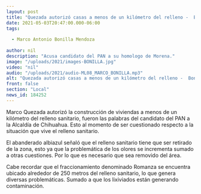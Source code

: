 ```yaml
---
layout: post
title: "Quezada autorizó casas a menos de un kilómetro del relleno -  Bonilla"
date: 2021-05-03T20:47:00.000-06:00
tags:
  
  - Marco Antonio Bonilla Mendoza
  
author: nil
description: "Acusa candidato del PAN a su homologo de Morena."
image: "/uploads/2021/images-BONILLA.jpg"
video: "nil"
audio: "/uploads/2021/audio-ML08_MARCO_BONILLA.mp3"
alt: "Quezada autorizó casas a menos de un kilómetro del relleno -  Bonilla"
front: false
section: "Local"
news_id: 184252
---
```


Marco Quezada autorizó la construcción de viviendas a menos de un kilómetro del relleno sanitario, fueron las palabras del candidato del PAN a la Alcaldía de Chihuahua. Esto al momento de ser cuestionado respecto a la situación que vive el relleno sanitario.

El abanderado albiazul señaló que el relleno sanitario tiene que ser retirado de la zona, esto ya que la problemática de los olores se incrementa sumado a otras cuestiones. Por lo que es necesario que sea removido del área.

Cabe recordar que el fraccionamiento denominado Romanza se encuentra ubicado alrededor de 250 metros del relleno sanitario, lo que genera diversas problemáticas. Sumado a que los lixiviados están generando contaminación.
